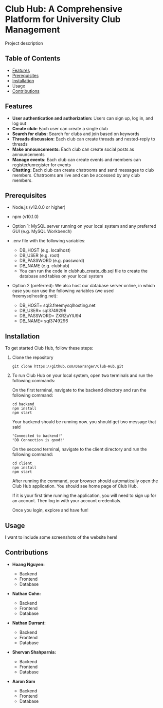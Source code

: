 # Club Hub: A Comprehensive Platform for University Club Management

Project description

## Table of Contents

- [Features](#features)
- [Prerequisites](#prerequisites)
- [Installation](#installation)
- [Usage](#usage)
- [Contributions](#contributions)

## Features

- **User authentication and authorization:** Users can sign up, log in, and log out
- **Create club:** Each user can create a single club
- **Search for clubs:** Search for clubs and join based on keywords
- **Threads discussion:** Each club can create threads and nested-reply to threads
- **Make announcements:** Each club can create social posts as announcements
- **Manage events:** Each club can create events and members can register/unregister for events
- **Chatting:** Each club can create chatrooms and send messages to club members. Chatrooms are live and can be accessed by any club members.

## Prerequisites

- Node.js (v12.0.0 or higher)
- npm (v10.1.0)

- Option 1: MySQL server running on your local system and any preferred GUI (e.g. MySQL Workbench)
- .env file with the following variables:

  - DB_HOST (e.g. localhost)
  - DB_USER (e.g. root)
  - DB_PASSWORD (e.g. password)
  - DB_NAME (e.g. clubhub)
  - You can run the code in clubhub_create_db.sql file to create the database and tables on your local system

- Option 2 (preferred): We also host our database server online, in which case you can use the following variables (we used freemysqlhosting.net):
  - DB_HOST= sql3.freemysqlhosting.net
  - DB_USER= sql3749296
  - DB_PASSWORD= ZXRZuYlU94
  - DB_NAME= sql3749296

## Installation

To get started Club Hub, follow these steps:

1. Clone the repository

   ```
   git clone https://github.com/Daoranger/Club-Hub.git
   ```

2. To run Club Hub on your local system, open two terminals and run the following commands:

   On the first terminal, navigate to the backend directory and run the following command:

   ```
   cd backend
   npm install
   npm start
   ```

   Your backend should be running now. you should get two message that said

   ```
   "Connected to backend!"
   "DB Connection is good!"
   ```

   On the second terminal, navigate to the client directory and run the following command:

   ```
   cd client
   npm install
   npm start
   ```

   After running the command, your browser should automatically open the Club Hub application. You should see home page of Club Hub.

   If it is your first time running the application, you will need to sign up for an account. Then log in with your account credentials.

   Once you login, explore and have fun!

## Usage

I want to include some screenshots of the website here!

## Contributions

- **Hoang Nguyen:**

  - Backend
  - Frontend
  - Database

- **Nathan Cohn:**

  - Backend
  - Frontend
  - Database

- **Nathan Durrant:**

  - Backend
  - Frontend
  - Database

- **Shervan Shahparnia:**

  - Backend
  - Frontend
  - Database

- **Aaron Sam**

  - Backend
  - Frontend
  - Database
